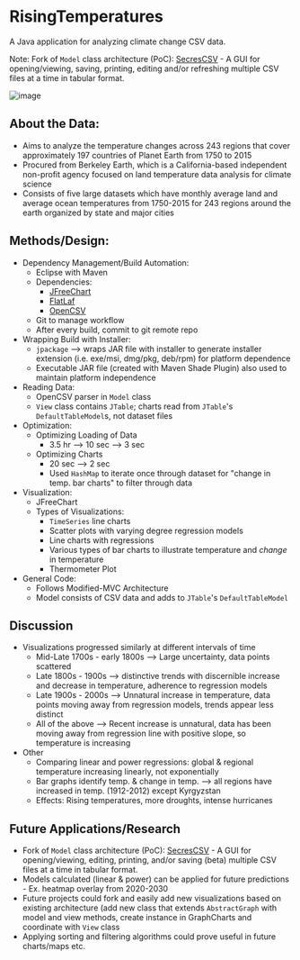 # RisingTemperatures
A Java application for analyzing climate change CSV data.<p>
Note: Fork of `Model` class architecture (PoC): [SecresCSV](https://github.com/PranavAmarnath/SecresCSV) - A GUI for opening/viewing, saving, printing, editing and/or refreshing multiple CSV files at a time in tabular format.

![image](https://user-images.githubusercontent.com/64337291/110227837-187ba680-7eb1-11eb-9aca-db3376051565.png)

## About the Data:
* Aims to analyze the temperature changes across 243 regions that cover approximately 197 countries of Planet Earth from 1750 to 2015
* Procured from Berkeley Earth, which is a California-based independent non-profit agency focused on land temperature data analysis for climate science
* Consists of five large datasets which have monthly average land and average ocean temperatures from 1750-2015 for 243 regions around the earth organized by state and major cities

## Methods/Design:
* Dependency Management/Build Automation:
  * Eclipse with Maven
  * Dependencies:
    * [JFreeChart](https://www.jfree.org/jfreechart/)
    * [FlatLaf](https://www.formdev.com/flatlaf/)
    * [OpenCSV](http://opencsv.sourceforge.net/)
  * Git to manage workflow
  * After every build, commit to git remote repo
* Wrapping Build with Installer:
  * `jpackage` --> wraps JAR file with installer to generate installer extension (i.e. exe/msi, dmg/pkg, deb/rpm) for platform dependence
  * Executable JAR file (created with Maven Shade Plugin) also used to maintain platform independence
* Reading Data:
  * OpenCSV parser in `Model` class
  * `View` class contains `JTable`; charts read from `JTable`'s `DefaultTableModel`s, not dataset files
* Optimization:
  * Optimizing Loading of Data
    * 3.5 hr --> 10 sec --> 3 sec
  * Optimizing Charts
    * 20 sec --> 2 sec
    * Used `HashMap` to iterate once through dataset for "change in temp. bar charts" to filter through data
* Visualization:
  * JFreeChart
  * Types of Visualizations:
    * `TimeSeries` line charts
    * Scatter plots with varying degree regression models
    * Line charts with regressions
    * Various types of bar charts to illustrate temperature and *change* in temperature
    * Thermometer Plot
* General Code:
  * Follows Modified-MVC Architecture
  * Model consists of CSV data and adds to `JTable`'s `DefaultTableModel`

## Discussion
* Visualizations progressed similarly at different intervals of time
  * Mid-Late 1700s - early 1800s --> Large uncertainty, data points scattered
  * Late 1800s - 1900s --> distinctive trends with discernible increase and decrease in temperature, adherence to regression models
  * Late 1900s - 2000s --> Unnatural increase in temperature, data points moving away from regression models, trends appear less distinct
  * All of the above --> Recent increase is unnatural, data has been moving away from regression line with positive slope, so temperature is increasing
* Other
  * Comparing linear and power regressions: global & regional temperature increasing linearly, not exponentially
  * Bar graphs identify temp. & change in temp. --> all regions have increased in temp. (1912-2012) except Kyrgyzstan
  * Effects: Rising temperatures, more droughts, intense hurricanes
  
## Future Applications/Research
* Fork of `Model` class architecture (PoC): [SecresCSV](https://github.com/PranavAmarnath/SecresCSV) - A GUI for opening/viewing, editing, printing, and/or saving (beta) multiple CSV files at a time in tabular format.
* Models calculated (linear & power) can be applied for future predictions - Ex. heatmap overlay from 2020-2030
* Future projects could fork and easily add new visualizations based on existing architecture (add new class that extends `AbstractGraph` with model and view methods, create instance in GraphCharts and coordinate with `View` class
* Applying sorting and filtering algorithms could prove useful in future charts/maps etc.
